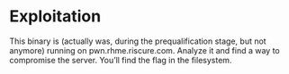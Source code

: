 # Exploitation

This binary is (actually was, during the prequalification stage, but not anymore) running on pwn.rhme.riscure.com.
Analyze it and find a way to compromise the server. You’ll find the flag in the filesystem.
